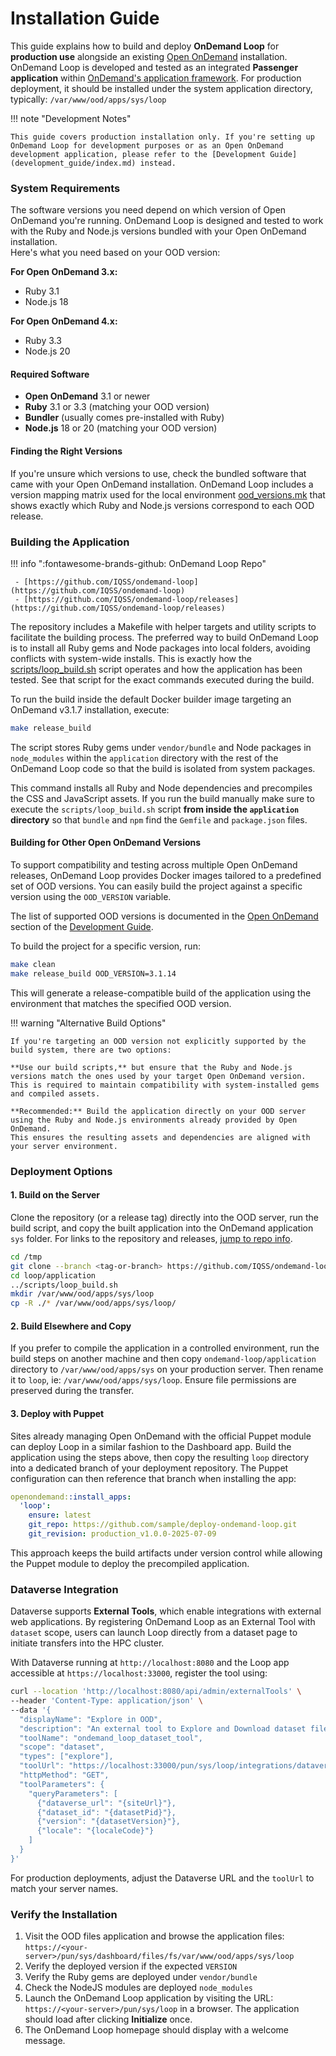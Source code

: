 # Installation Guide

This guide explains how to build and deploy **OnDemand Loop** for **production use** alongside an existing [Open OnDemand](https://openondemand.org) installation.
OnDemand Loop is developed and tested as an integrated **Passenger application** within [OnDemand's application framework](https://osc.github.io/ood-documentation/latest/tutorials/tutorials-passenger-apps.html). For production deployment, it should be installed under the system application directory, typically: `/var/www/ood/apps/sys/loop`

!!! note "Development Notes"

    This guide covers production installation only. If you're setting up OnDemand Loop for development purposes or as an Open OnDemand development application, please refer to the [Development Guide](development_guide/index.md) instead.


### System Requirements

The software versions you need depend on which version of Open OnDemand you're running.
OnDemand Loop is designed and tested to work with the Ruby and Node.js versions bundled with your Open OnDemand installation.  
Here's what you need based on your OOD version:

**For Open OnDemand 3.x:**

- Ruby 3.1
- Node.js 18

**For Open OnDemand 4.x:**

- Ruby 3.3  
- Node.js 20

#### Required Software

- **Open OnDemand** 3.1 or newer
- **Ruby** 3.1 or 3.3 (matching your OOD version)
- **Bundler** (usually comes pre-installed with Ruby)
- **Node.js** 18 or 20 (matching your OOD version)

#### Finding the Right Versions

If you're unsure which versions to use, check the bundled software that came with your Open OnDemand installation.
OnDemand Loop includes a version mapping matrix used for the local environment [ood_versions.mk](https://github.com/IQSS/ondemand-loop/blob/main/tools/make/ood_versions.mk)
that shows exactly which Ruby and Node.js versions correspond to each OOD release.

### Building the Application

<a id="ondemand-loop-repo-info"></a>
!!! info ":fontawesome-brands-github: OnDemand Loop Repo"

     - [https://github.com/IQSS/ondemand-loop](https://github.com/IQSS/ondemand-loop)
     - [https://github.com/IQSS/ondemand-loop/releases](https://github.com/IQSS/ondemand-loop/releases)

The repository includes a Makefile with helper targets and utility scripts to facilitate the building process.
The preferred way to build OnDemand Loop is to install all Ruby gems and Node packages into local folders, avoiding conflicts with system-wide installs. 
This is exactly how the [scripts/loop_build.sh](https://github.com/IQSS/ondemand-loop/blob/main/scripts/loop_build.sh) script operates and how the application has been tested.
See that script for the exact commands executed during the build.

To run the build inside the default Docker builder image targeting an OnDemand v3.1.7 installation, execute:

```bash
make release_build
```

The script stores Ruby gems under `vendor/bundle` and Node packages in
`node_modules` within the `application` directory with the rest of the OnDemand Loop code
so that the build is isolated from system packages.

This command installs all Ruby and Node dependencies and precompiles the CSS and
JavaScript assets. If you run the build manually make sure to execute the
`scripts/loop_build.sh` script **from inside the `application` directory** so
that `bundle` and `npm` find the `Gemfile` and `package.json` files.

#### Building for Other Open OnDemand Versions
To support compatibility and testing across multiple Open OnDemand releases, OnDemand Loop provides Docker images tailored to a predefined set of OOD versions.
You can easily build the project against a specific version using the `OOD_VERSION` variable.

The list of supported OOD versions is documented in the [Open OnDemand](development_guide/ood.md) section of the [Development Guide](development_guide/index.md).

To build the project for a specific version, run:

```bash
make clean
make release_build OOD_VERSION=3.1.14
```

This will generate a release-compatible build of the application using the environment that matches the specified OOD version.

!!! warning "Alternative Build Options"

    If you're targeting an OOD version not explicitly supported by the build system, there are two options:

    **Use our build scripts,** but ensure that the Ruby and Node.js versions match the ones used by your target Open OnDemand version.
    This is required to maintain compatibility with system-installed gems and compiled assets.

    **Recommended:** Build the application directly on your OOD server using the Ruby and Node.js environments already provided by Open OnDemand.
    This ensures the resulting assets and dependencies are aligned with your server environment.

### Deployment Options

#### 1. Build on the Server

Clone the repository (or a release tag) directly into the OOD server, run the build script,
and copy the built application into the OnDemand application `sys` folder.
For links to the repository and releases, [jump to repo info](#ondemand-loop-repo-info).

```bash
cd /tmp
git clone --branch <tag-or-branch> https://github.com/IQSS/ondemand-loop.git loop
cd loop/application
../scripts/loop_build.sh
mkdir /var/www/ood/apps/sys/loop
cp -R ./* /var/www/ood/apps/sys/loop/
```

#### 2. Build Elsewhere and Copy

If you prefer to compile the application in a controlled environment, run the
build steps on another machine and then copy `ondemand-loop/application` directory to
`/var/www/ood/apps/sys` on your production server. Then rename it to `loop`, ie: `/var/www/ood/apps/sys/loop`.
Ensure file permissions are preserved during the transfer.

#### 3. Deploy with Puppet

Sites already managing Open OnDemand with the official Puppet module can deploy
Loop in a similar fashion to the Dashboard app. Build the application using the
steps above, then copy the resulting `loop` directory into a dedicated branch of
your deployment repository. The Puppet configuration can then reference that
branch when installing the app:

```yaml
openondemand::install_apps:
  'loop':
    ensure: latest
    git_repo: https://github.com/sample/deploy-ondemand-loop.git
    git_revision: production_v1.0.0-2025-07-09
```

This approach keeps the build artifacts under version control while allowing the
Puppet module to deploy the precompiled application.

### Dataverse Integration

Dataverse supports **External Tools**, which enable integrations with external
web applications. By registering OnDemand Loop as an External Tool with
`dataset` scope, users can launch Loop directly from a dataset page to initiate
transfers into the HPC cluster.

With Dataverse running at `http://localhost:8080` and the Loop app accessible at
`https://localhost:33000`, register the tool using:

```bash
curl --location 'http://localhost:8080/api/admin/externalTools' \
--header 'Content-Type: application/json' \
--data '{
  "displayName": "Explore in OOD",
  "description": "An external tool to Explore and Download dataset files in OOD",
  "toolName": "ondemand_loop_dataset_tool",
  "scope": "dataset",
  "types": ["explore"],
  "toolUrl": "https://localhost:33000/pun/sys/loop/integrations/dataverse/external_tool/dataset",
  "httpMethod": "GET",
  "toolParameters": {
    "queryParameters": [
      {"dataverse_url": "{siteUrl}"},
      {"dataset_id": "{datasetPid}"},
      {"version": "{datasetVersion}"},
      {"locale": "{localeCode}"}
    ]
  }
}'
```

For production deployments, adjust the Dataverse URL and the `toolUrl` to match
your server names.

### Verify the Installation

1. Visit the OOD files application and browse the application files:  
    `https://<your-server>/pun/sys/dashboard/files/fs/var/www/ood/apps/sys/loop`
1. Verify the deployed version if the expected `VERSION`
1. Verify the Ruby gems are deployed under `vendor/bundle`
1. Check the NodeJS modules are deployed `node_modules`
1. Launch the OnDemand Loop application by visiting the URL: `https://<your-server>/pun/sys/loop` in a browser. The application should load after clicking **Initialize** once.
1. The OnDemand Loop homepage should display with a welcome message.
